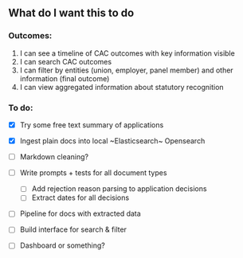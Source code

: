 ## What do I want this to do

### Outcomes:

1. I can see a timeline of CAC outcomes with key information visible
2. I can search CAC outcomes
3. I can filter by entities (union, employer, panel member) and other information (final outcome)
4. I can view aggregated information about statutory recognition

### To do:

- [x] Try some free text summary of applications
- [x] Ingest plain docs into local ~Elasticsearch~ Opensearch
- [ ] Markdown cleaning?
- [ ] Write prompts + tests for all document types
  - [ ] Add rejection reason parsing to application decisions
  - [ ] Extract dates for all decisions
- [ ] Pipeline for docs with extracted data
- [ ] Build interface for search & filter
- [ ] Dashboard or something?

